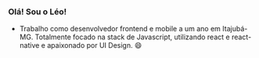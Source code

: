 ### Olá! Sou o Léo!
- Trabalho como desenvolvedor frontend e mobile a um ano em Itajubá-MG. Totalmente focado na stack de Javascript, utilizando react e react-native e apaixonado por UI Design. 😄

<!--
**LeoGonzaga/LeoGonzaga** is a ✨ _special_ ✨ repository because its `README.md` (this file) appears on your GitHub profile.

-->

